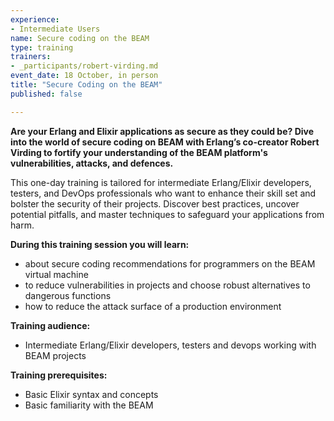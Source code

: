 ```yaml
---
experience:
- Intermediate Users
name: Secure coding on the BEAM
type: training
trainers:
- _participants/robert-virding.md
event_date: 18 October, in person
title: "Secure Coding on the BEAM"
published: false

---
```

**Are your Erlang and Elixir applications as secure as they could be? Dive into the world of secure coding on BEAM with Erlang’s co-creator Robert Virding to fortify your understanding of the BEAM platform's vulnerabilities, attacks, and defences.**


This one-day training is tailored for intermediate Erlang/Elixir developers, testers, and DevOps professionals who want to enhance their skill set and bolster the security of their projects. Discover best practices, uncover potential pitfalls, and master techniques to safeguard your applications from harm.

**During this training session you will learn:**
- about secure coding recommendations for programmers on the BEAM virtual machine
- to reduce vulnerabilities in projects and choose robust alternatives to dangerous functions
- how to reduce the attack surface of a production environment


**Training audience:**
- Intermediate Erlang/Elixir developers, testers and devops working with BEAM projects

**Training prerequisites:**
- Basic Elixir syntax and concepts
- Basic familiarity with the BEAM
